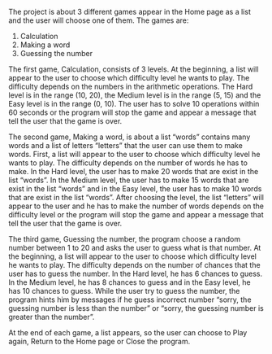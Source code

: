 The project is about 3 different games appear in the Home page as a list and the user will choose one of them. The games are: 
1. Calculation
2. Making a word
3. Guessing the number

The first game, Calculation, consists of 3 levels. At the beginning, a list will appear to the user to choose which difficulty level he wants to play. The difficulty depends on the numbers in the arithmetic operations. The Hard level is in the range (10, 20), the Medium level is in the range (5, 15) and the Easy level is in the range (0, 10). The user has to solve 10 operations within 60 seconds or the program will stop the game and appear a message that tell the user that the game is over.

The second game, Making a word, is about a list “words” contains many words and a list of letters “letters” that the user can use them to make words. First, a list will appear to the user to choose which difficulty level he wants to play. The difficulty depends on the number of words he has to make. In the Hard level, the user has to make 20 words that are exist in the list “words”. In the Medium level, the user has to make 15 words that are exist in the list “words” and in the Easy level, the user has to make 10 words that are exist in the list “words”. After choosing the level, the list “letters” will appear to the user and he has to make the number of words depends on the difficulty level or the program will stop the game and appear a message that tell the user that the game is over.

The third game, Guessing the number, the program choose a random number between 1 to 20 and asks the user to guess what is that number. At the beginning, a list will appear to the user to choose which difficulty level he wants to play. The difficulty depends on the number of chances that the user has to guess the number. In the Hard level, he has 6 chances to guess. In the Medium level, he has 8 chances to guess and in the Easy level, he has 10 chances to guess. While the user try to guess the number, the program hints him by messages if he guess incorrect number “sorry, the guessing number is less than the number” or “sorry, the guessing number is greater than the number”.

At the end of each game, a list appears, so the user can choose to Play again, Return to the Home page or Close the program.